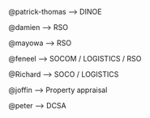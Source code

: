 @patrick-thomas --> DINOE

@damien  --> RSO

@mayowa --> RSO

@feneel --> SOCOM / LOGISTICS / RSO

@Richard  --> SOCO / LOGISTICS

@joffin --> Property appraisal

@peter --> DCSA